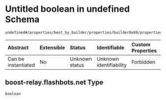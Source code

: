 # Untitled boolean in undefined Schema

```txt
undefined#/properties/best_by_builder/properties/builder0x69/properties/relays/properties/https://boost-relay.flashbots.net
```



| Abstract            | Extensible | Status         | Identifiable            | Custom Properties | Additional Properties | Access Restrictions | Defined In                                                         |
| :------------------ | :--------- | :------------- | :---------------------- | :---------------- | :-------------------- | :------------------ | :----------------------------------------------------------------- |
| Can be instantiated | No         | Unknown status | Unknown identifiability | Forbidden         | Allowed               | none                | [Bid.schema.json\*](../out/Bid.schema.json "open original schema") |

## boost-relay.flashbots.net Type

`boolean`
